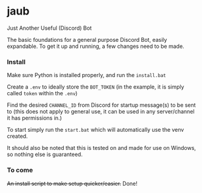 # jaub
Just Another Useful (Discord) Bot

The basic foundations for a general purpose Discord Bot, easily expandable.
To get it up and running, a few changes need to be made.

### Install

Make sure Python is installed properly, and run the `install.bat`

Create a `.env` to ideally store the `BOT_TOKEN` (in the example, it is simply called `token` within the `.env`)

Find the desired `CHANNEL_ID` from Discord for startup message(s) to be sent to (this does not apply to general use, it can be used in any server/channel it has permissions in.)

To start simply run the `start.bat` which will automatically use the venv created.

It should also be noted that this is tested on and made for use on Windows, so nothing else is guaranteed.

### To come

<s>An install script to make setup quicker/easier.</s> Done!
